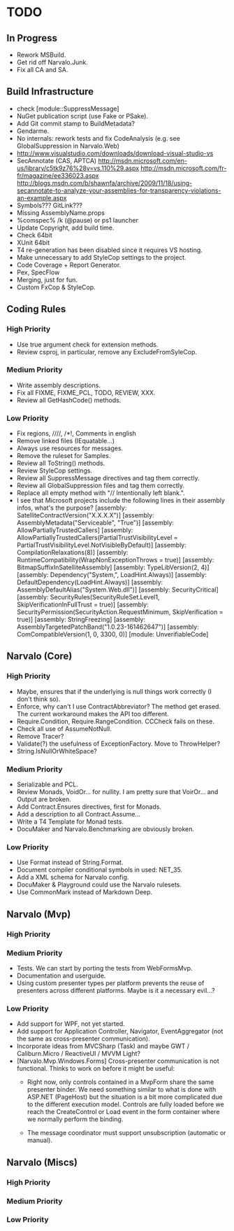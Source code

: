 TODO
====

In Progress
-----------

- Rework MSBuild.
- Get rid off Narvalo.Junk.
- Fix all CA and SA.


Build Infrastructure
--------------------

- check [module::SuppressMessage]
- NuGet publication script (use Fake or PSake).   
- Add Git commit stamp to BuildMetadata?
- Gendarme.
- No internals: rework tests and fix CodeAnalysis (e.g. see GlobalSuppression in Narvalo.Web)
- http://www.visualstudio.com/downloads/download-visual-studio-vs
- SecAnnotate (CAS, APTCA)
  http://msdn.microsoft.com/en-us/library/c5tk9z76%28v=vs.110%29.aspx
  http://msdn.microsoft.com/fr-fr/magazine/ee336023.aspx
  http://blogs.msdn.com/b/shawnfa/archive/2009/11/18/using-secannotate-to-analyze-your-assemblies-for-transparency-violations-an-example.aspx
- Symbols??? GitLink???
- Missing AssemblyName.props
- %comspec% /k (@pause) or ps1 launcher 
- Update Copyright, add build time.
- Check 64bit
- XUnit 64bit
- T4 re-generation has been disabled since it requires VS hosting.
- Make unnecessary to add StyleCop settings to the project.
- Code Coverage + Report Generator.
- Pex, SpecFlow
- Merging, just for fun.
- Custom FxCop & StyleCop.


Coding Rules
------------

### High Priority

- Use true argument check for extension methods.
- Review csproj, in particular, remove any ExcludeFromSyleCop.

### Medium Priority

- Write assembly descriptions.
- Fix all FIXME, FIXME_PCL, TODO, REVIEW, XXX.
- Review all GetHashCode() methods.

### Low Priority

- Fix regions, ////, /*!, Comments in english
- Remove linked files (IEquatable...)
- Always use resources for messages.
- Remove the ruleset for Samples.
- Review all ToString() methods.
- Review StyleCop settings.
- Review all SuppressMessage directives and tag them correctly.
- Review all GlobalSuppression files and tag them correctly.
- Replace all empty method with "// Intentionally left blank.".
- I see that Microsoft projects include the following lines in their
  assembly infos, what's the purpose?
  [assembly: SatelliteContractVersion("X.X.X.X")]
  [assembly: AssemblyMetadata("Serviceable", "True")]
  [assembly: AllowPartiallyTrustedCallers]
  [assembly: AllowPartiallyTrustedCallers(PartialTrustVisibilityLevel = PartialTrustVisibilityLevel.NotVisibleByDefault)]
  [assembly: CompilationRelaxations(8)]
  [assembly: RuntimeCompatibility(WrapNonExceptionThrows = true)]
  [assembly: BitmapSuffixInSatelliteAssembly]
  [assembly: TypeLibVersion(2, 4)]
  [assembly: Dependency("System,", LoadHint.Always)]
  [assembly: DefaultDependency(LoadHint.Always)]
  [assembly: AssemblyDefaultAlias("System.Web.dll")]
  [assembly: SecurityCritical]
  [assembly: SecurityRules(SecurityRuleSet.Level1, SkipVerificationInFullTrust = true)]
  [assembly: SecurityPermission(SecurityAction.RequestMinimum, SkipVerification = true)]
  [assembly: StringFreezing]
  [assembly: AssemblyTargetedPatchBand("1.0.23-161462647")]
  [assembly: ComCompatibleVersion(1, 0, 3300, 0)]
  [module: UnverifiableCode]


Narvalo (Core)
--------------

### High Priority

- Maybe<T>, ensures that if the underlying is null things work correctly
  (I don't think so).
- Enforce, why can't I use ContractAbbreviator? The method get erased.
  The current workaround makes the API too different.
- Require.Condition, Require.RangeCondition. CCCheck fails on these.
- Check all use of AssumeNotNull.
- Remove Tracer?
- Validate(?) the usefulness of ExceptionFactory. Move to ThrowHelper?
- String.IsNullOrWhiteSpace?

### Medium Priority

- Serializable and PCL.
- Review Monads, VoidOr... for nullity. I am pretty sure
  that VoirOr... and Output are broken.
- Add Contract.Ensures directives, first for Monads.
- Add a description to all Contract.Assume...
- Write a T4 Template for Monad tests.
- DocuMaker and Narvalo.Benchmarking are obviously broken.

### Low Priority

- Use Format instead of String.Format.
- Document compiler conditional symbols in used: NET_35.
- Add a XML schema for Narvalo config.
- DocuMaker & Playground could use the Narvalo rulesets.
- Use CommonMark instead of Markdown Deep.


Narvalo (Mvp)
-------------

### High Priority

### Medium Priority

- Tests. We can start by porting the tests from WebFormsMvp.
- Documentation and userguide.
- Using custom presenter types per platform prevents the reuse
  of presenters across different platforms. Maybe is it a necessary evil...?

### Low Priority

- Add support for WPF, not yet started.
- Add support for Application Controller, Navigator, EventAggregator
  (not the same as cross-presenter communication).
- Incorporate ideas from MVCSharp (Task) and maybe GWT / Caliburn.Micro
  / ReactiveUI / MVVM Light?
- [Narvalo.Mvp.Windows.Forms] Cross-presenter communication is not functional.
  Thinks to work on before it might be useful:
  * Right now, only controls contained in a MvpForm share the same presenter binder.
    We need something similar to what is done with ASP.NET (PageHost) but the situation
    is a bit more complicated due to the different execution model. Controls
    are fully loaded before we reach the CreateControl or Load event in the form container
    where we normally perform the binding.

  * The message coordinator must support unsubscription (automatic or manual).

Narvalo (Miscs)
---------------

### High Priority

### Medium Priority

### Low Priority

